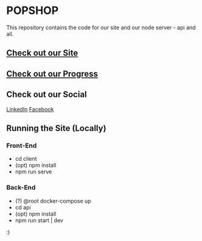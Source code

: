 # POPSHOP
This repository contains the code for our site and our node server - api and all.

## [Check out our Site](https://thisispopshop.com)

## [Check out our Progress](https://thisispopshop.github.io/popshop_patternlibrary/#about)

## Check out our Social
[LinkedIn](https://www.linkedin.com/company/thisispopshop/about/)
[Facebook](https://www.facebook.com/Popshop-384434792395944/)

## Running the Site (Locally)
### Front-End
* cd client
* (opt) npm install
* npm run serve
### Back-End
* (?) @root docker-compose up
* cd api
* (opt) npm install
* npm run start | dev

:)